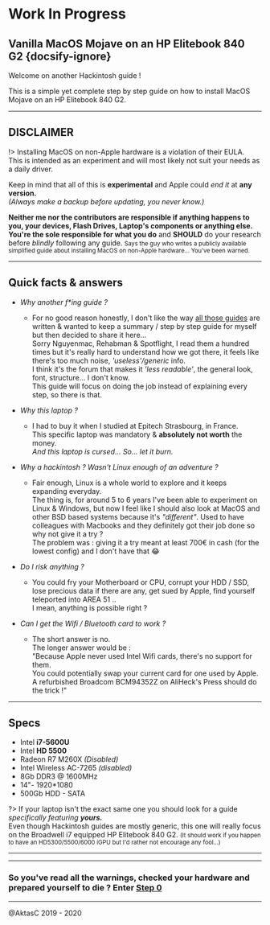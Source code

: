 # Work In Progress

## Vanilla MacOS Mojave on an HP Elitebook 840 G2 {docsify-ignore}

Welcome on another Hackintosh guide !

This is a simple yet complete step by step guide on how to install MacOS Mojave on an HP Elitebook 840 G2.

---

## DISCLAIMER

!> Installing MacOS on non-Apple hardware is a violation of their EULA.  
This is intended as an experiment and will most likely not suit your needs as a daily driver.

Keep in mind that all of this is **experimental** and Apple could _end it_ at **any version.**  
_(Always make a backup before updating, you never know.)_

**Neither me nor the contributors are responsible if anything happens to you, your devices, Flash Drives, Laptop's components or anything else.**  
**You're the sole responsible for what you do** and **SHOULD** do your research before _blindly_ following any guide.
<small>Says the guy who writes a publicly available simplified guide about installing MacOS on non-Apple hardware... You've been warned.</small>

---

## Quick facts & answers

- _Why another f\*ing guide ?_

  - For no good reason honestly, I don't like the way [all those guides](https://www.tonymacx86.com/forums/mojave-laptop-guides.197/) are written & wanted to keep a summary / step by step guide for myself but then decided to share it here...  
    Sorry Nguyenmac, Rehabman & Spotflight, I read them a hundred times but it's really hard to understand how we got there, it feels like there's too much noise, _'useless'/generic_ info.  
    I think it's the forum that makes it _'less readable'_, the general look, font, structure... I don't know.  
    This guide will focus on doing the job instead of explaining every step, so there is that.

- _Why this laptop ?_

  - I had to buy it when I studied at Epitech Strasbourg, in France.  
     This specific laptop was mandatory & **absolutely not worth** the money.  
    _And this laptop is cursed... So... let it burn._

- _Why a hackintosh ? Wasn't Linux enough of an adventure ?_

  - Fair enough, Linux is a whole world to explore and it keeps expanding everyday.  
    The thing is, for around 5 to 6 years I've been able to experiment on Linux & Windows, but now I feel like I should also look at MacOS and other BSD based systems because it's _"different"_. Used to have colleagues with Macbooks and they definitely got their job done so why not give it a try ?  
    The problem was : giving it a try meant at least 700€ in cash (for the lowest config) and I don't have that 😂

- _Do I risk anything ?_

  - You could fry your Motherboard or CPU, corrupt your HDD / SSD, lose precious data if there are any, get sued by Apple, find yourself teleported into AREA 51 ..  
    I mean, anything is possible right ?

- _Can I get the Wifi / Bluetooth card to work ?_

  - The short answer is no.  
    The longer answer would be :  
    "Because Apple never used Intel Wifi cards, there's no support for them.  
    You could potentially swap your current card for one used by Apple.  
    A refurbished Broadcom BCM94352Z on AliHeck's Press should do the trick !"

---

## Specs

- Intel **i7-5600U**
- Intel **HD 5500**
- Radeon R7 M260X _(Disabled)_
- Intel Wireless AC-7265 _(disabled)_
- 8Gb DDR3 @ 1600MHz
- 14"- 1920\*1080
- 500Gb HDD - SATA

?> If your laptop isn't the exact same one you should look for a guide _specifically featuring **yours.**_  
Even though Hackintosh guides are mostly generic, this one will really focus on the Broadwell i7 equipped HP Elitebook 840 G2.
<small>(It should work if you happen to have an HD5300/5500/6000 iGPU but I'd rather not encourage any fool...)</small>

---

---

### So you've read all the warnings, checked your hardware and prepared yourself to die ? Enter [Step 0](zero.md)

---

@AktasC
2019 - 2020
